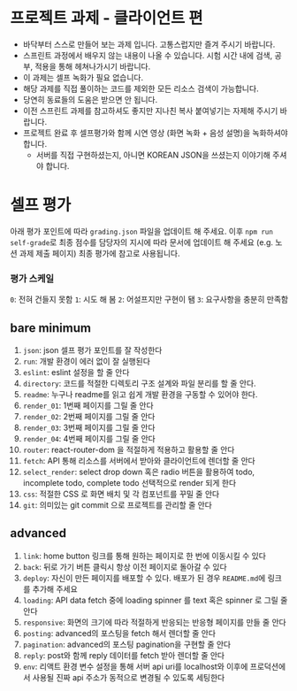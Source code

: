 # 프로젝트 과제 - 클라이언트 편

- 바닥부터 스스로 만들어 보는 과제 입니다. 고통스럽지만 즐겨 주시기 바랍니다.
- 스프린트 과정에서 배우지 않는 내용이 나올 수 있습니다. 시험 시간 내에 검색, 공부, 적용을 통해 헤쳐나가시기 바랍니다.
- 이 과제는 셀프 녹화가 필요 없습니다.
- 해당 과제를 직접 풀이하는 코드를 제외한 모든 리소스 검색이 가능합니다.
- 당연히 동료들의 도움은 받으면 안 됩니다.
- 이전 스프린트 과제를 참고하셔도 좋지만 지나친 복사 붙여넣기는 자제해 주시기 바랍니다.
- 프로젝트 완료 후 셀프평가와 함께 시연 영상 (화면 녹화 + 음성 설명)을 녹화하셔야 합니다.
  - 서버를 직접 구현하셨는지, 아니면 KOREAN JSON을 쓰셨는지 이야기해 주셔야 합니다.

# 셀프 평가

아래 평가 포인트에 따라 `grading.json` 파일을 업데이트 해 주세요.
이후 `npm run self-grade`로 최종 점수를 담당자의 지시에 따라 문서에 업데이트 해 주세요 (e.g. 노션 과제 제출 페이지)
최종 평가에 참고로 사용됩니다.

### 평가 스케일

`0`: 전혀 건들지 못함
`1`: 시도 해 봄
`2`: 어설프지만 구현이 됌
`3`: 요구사항을 충분히 만족함

## bare minimum

1. `json`: json 셀프 평가 포인트를 잘 작성한다
2. `run`: 개발 환경이 에러 없이 잘 실행된다
3. `eslint`: eslint 설정을 할 줄 안다
4. `directory`: 코드를 적절한 디렉토리 구조 설계와 파일 분리를 할 줄 안다.
5. `readme`: 누구나 readme를 읽고 쉽게 개발 환경을 구동할 수 있어야 한다.
6. `render_01`: 1번째 페이지를 그릴 줄 안다
7. `render_02`: 2번째 페이지를 그릴 줄 안다
8. `render_03`: 3번째 페이지를 그릴 줄 안다
9. `render_04`: 4번째 페이지를 그릴 줄 안다
10. `router`: react-router-dom 을 적절하게 적용하고 활용할 줄 안다
11. `fetch`: API 통해 리소스를 서버에서 받아와 클라이언트에 렌더할 줄 안다
12. `select_render`: select drop down 혹은 radio 버튼을 활용하여 todo, incomplete todo, complete todo 선택적으로 render 되게 한다
13. `css`: 적절한 CSS 로 화면 배치 및 각 컴포넌트를 꾸밀 줄 안다
14. `git`: 의미있는 git commit 으로 프로젝트를 관리할 줄 안다

## advanced

1. `link`: home button 링크를 통해 원하는 페이지로 한 번에 이동시킬 수 있다
2. `back`: 뒤로 가기 버튼 클릭시 항상 이전 페이지로 돌아갈 수 있다
3. `deploy`: 자신이 만든 페이지를 배포할 수 있다. 배포가 된 경우 `README.md`에 링크를 추가해 주세요
4. `loading`: API data fetch 중에 loading spinner 를 text 혹은 spinner 로 그릴 줄 안다
5. `responsive`: 화면의 크기에 따라 적절하게 반응되는 반응형 페이지를 만들 줄 안다
6. `posting`: advanced의 포스팅을 fetch 해서 렌더할 줄 안다
7. `pagination`: advanced의 포스팅 pagination을 구현할 줄 안다
8. `reply`: post와 함께 reply 데이터를 fetch 받아 렌더할 줄 안다
9. `env`: 리액트 환경 변수 설정을 통해 서버 api uri를 localhost와 이후에 프로덕션에서 사용될 진짜 api 주소가 동적으로 변경될 수 있도록 세팅한다
